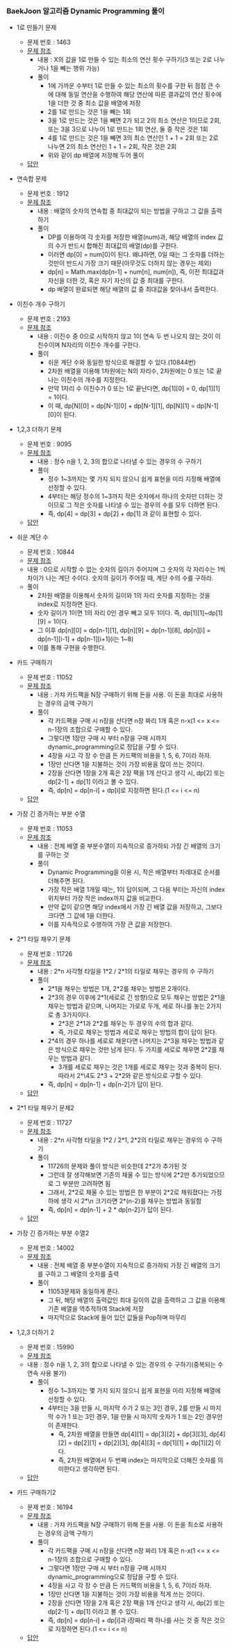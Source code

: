 ### BaekJoon 알고리즘 Dynamic Programming 풀이
- 1로 만들기 문제
    - 문제 번호 : 1463
    - <a href="https://www.acmicpc.net/problem/1463">문제 참조</a>
        - 내용 : X의 값을 1로 만들 수 있는 최소의 연산 횟수 구하기(3 또는 2로 나누거나 1을 빼는 행위 가능)
        - 풀이
            - 1에 가까운 수부터 1로 만들 수 있는 최소의 횟수를 구한 뒤 점점 큰 수에 대해 동일 연산을 수행하여 해당 연산에 따른 결과값의 연산 횟수에 1을 더한 것 중 최소 값을 배열에 저장
            - 2를 1로 만드는 것은 1을 빼는 1회
            - 3을 1로 만드는 것은 1을 빼면 2가 되고 2의 최소 연산은 1이므로 2회, 또는 3을 3으로 나누어 1로 만드는 1회 연산, 둘 중 작은 것은 1회
            - 4를 1로 만드는 것은 1을 빼면 3의 최소 연산인 1 + 1 = 2회 또는 2로 나누면 2의 최소 연산인 1 + 1 = 2회, 작은 것은 2회
            - 위와 같이 dp 배열에 저장해 두어 풀이
    - <a href="https://github.com/hongjw1991/Java-DataStructure-Algorithm-DesignPattern/tree/master/Algorithm/Problem_Solve/1. Dynamic Programming/BaekJoon/BaekJoon1463.java">답안</a>

- 연속합 문제
    - 문제 번호 : 1912
    - <a href="https://www.acmicpc.net/problem/1912">문제 참조</a>
        - 내용 : 배열의 숫자의 연속합 중 최대값이 되는 방법을 구하고 그 값을 출력하기
        - 풀이
            - DP를 이용하여 각 숫자를 저장한 배열(num)과, 해당 배열의 index 값의 수가 반드시 합해진 최대값의 배열(dp)를 구한다.
            - 이러면 dp[0] = num[0]이 된다. 왜냐하면, 0일 때는 그 숫자를 더하는 것만이 반드시 가장 크기 때문(아무것도 더하지 않는 경우는 제외)
            - dp[n] = Math.max(dp[n-1] + num[n], num[n]), 즉, 이전 최대값과 자신을 더한 것, 혹은 자기 자신의 값 중 최대를 구한다.
            - dp 배열이 완료되면 해당 배열의 값 중 최대값을 찾아내서 출력한다.

- 이친수 개수 구하기
    - 문제 번호 : 2193
    - <a href="https://www.acmicpc.net/problem/2193">문제 참조</a>
        - 내용 : 이진수 중 0으로 시작하지 않고 1이 연속 두 번 나오지 않는 것이 이친수이며 N자리의 이친수 개수를 구한다.
        - 풀이
            - 쉬운 계단 수와 동일한 방식으로 해결할 수 있다.(10844번)
            - 2차원 배열을 이용해 1차원에는 N의 자리수, 2차원에는 0 또는 1로 끝나는 이친수의 개수를 지정한다.
            - 만약 1자리 수 이친수가 0 또는 1로 끝난다면, dp[1][0] = 0, dp[1][1] = 1이다.
            - 이 때, dp[N][0] = dp[N-1][0] + dp[N-1][1], dp[N][1] = dp[N-1][0]이 된다.


- 1,2,3 더하기 문제
    - 문제 번호 : 9095
    - <a href="https://www.acmicpc.net/problem/11726">문제 참조</a>
        - 내용 : 정수 n을 1, 2, 3의 합으로 나타낼 수 있는 경우의 수 구하기
        - 풀이
            - 정수 1~3까지는 몇 가지 되지 않으니 쉽게 표현을 미리 지정해 배열에 선정할 수 있다.
            - 4부터는 해당 정수의 1~3까지 작은 숫자에서 하나의 숫자만 더하는 것이므로 그 작은 숫자를 나타낼 수 있는 경우의 수를 모두 더하면 된다.
            - 즉, dp[4] = dp[3] + dp[2] + dp[1] 과 같이 표현할 수 있다.
    - <a href="https://github.com/hongjw1991/Java-DataStructure-Algorithm-DesignPattern/tree/master/Algorithm/Problem_Solve/1. Dynamic Programming/BaekJoon/BaekJoon9095.java">답안</a>

- 쉬운 계단 수
    - 문제 번호 : 10844
    - <a href="https://www.acmicpc.net/problem/10844">문제 참조</a>
    - 내용 : 0으로 시작할 수 없는 숫자의 길이가 주어지며 그 숫자의 각 자리수는 1씩 차이가 나는 계단 수이다. 숫자의 길이가 주어질 때, 계단 수의 수를 구하라.
    - 풀이
        - 2차원 배열을 이용해서 숫자의 길이와 1의 자리 숫자를 지정하는 것을 index로 지정하면 된다.
        - 숫자 길이가 1이면 1의 자리 0인 경우 빼고 모두 1이다. 즉, dp[1][1]~dp[1][9] = 1이다.
        - 그 이후 dp[n][0] = dp[n-1][1], dp[n][9] = dp[n-1][8], dp[n][i] = dp[n-1][i-1] + dp[n-1][i+1](i는 1~8)
        - 이를 통해 구현을 수행한다.

- 카드 구매하기
    - 문제 번호 : 11052
    - <a href="https://www.acmicpc.net/problem/11052">문제 참조</a>
        - 내용 : 가챠 카드팩을 N장 구매하기 위해 돈을 사용. 이 돈을 최대로 사용하는 경우의 금액 구하기
        - 풀이 
            - 각 카드팩을 구매 시 n장을 산다면 n장 짜리 1개 혹은 n-x(1 <= x <= n-1장의 조합으로 구매할 수 있다.
            - 그렇다면 1장만 구매 시 부터 n장을 구매 시까지 dynamic_programming으로 정답을 구할 수 있다.
            - 4장을 사고 각 장 수 만큼 든 카드팩의 비용을 1, 5, 6, 7이라 하자.
            - 1장만 산다면 1을 지불하는 것이 가장 비용을 많이 쓰는 것이다.
            - 2장을 산다면 1장을 2개 혹은 2장 팩을 1개 산다고 생각 시, dp[2] 또는 dp[2-1] + dp[1] 이라고 볼 수 있다.
            - 즉, dp[n] = dp[n-i] + dp[i]로 지정하면 된다.(1 <= i <= n)
    - <a href="https://github.com/hongjw1991/Java-DataStructure-Algorithm-DesignPattern/tree/master/Algorithm/Problem_Solve/1. Dynamic Programming/BaekJoon/BaekJoon11052.java">답안</a>

- 가장 긴 증가하는 부분 수열
    - 문제 번호 : 11053
    - <a href="https://www.acmicpc.net/problem/11053">문제 참조</a>
        - 내용 : 전체 배열 중 부분수열이 지속적으로 증가하되 가장 긴 배열의 크기를 구하는 것
        - 풀이
            - Dynamic Programming을 이용 시, 작은 배열부터 차례대로 순서를 더해주면 된다.
            - 가장 작은 배열 1개일 때는, 1이 답이되며, 그 다음 부터는 자신의 index 위치부터 가장 작은 index까지 값을 비교한다.
            - 만약 값이 같으면 해당 index에서 가장 긴 배열 값을 저장하고, 그보다 크다면 그 값에 1을 더한다.
            - 이를 지속적으로 수행하여 가장 큰 값을 저장한다.

- 2*1 타일 채우기 문제
    - 문제 번호 : 11726
    - <a href="https://www.acmicpc.net/problem/11726">문제 참조</a>
        - 내용 : 2\*n 사각형 타일을 1\*2 / 2\*1의 타일로 채우는 경우의 수 구하기
        - 풀이
            - 2\*1을 채우는 방법은 1개, 2\*2를 채우는 방법은 2개이다.
            - 2\*3의 경우 이후에 2\*1(세로로 긴 방향)으로 모두 채우는 방법은 2\*1을 채우는 방법과 같으며, 나머지는 가로로 두개, 세로 하나를 놓는 2가지로 총 3가지이다.
                - 2\*3은 2\*1과 2\*2를 채우는 두 경우의 수의 합과 같다.
                - 즉, 가로로 채우는 방법과 세로로 채우는 방법의 합이 답이 된다.
            - 2\*4의 경우 하나를 세로로 채운다면 나머지는 2\*3을 채우는 방법과 같은 방식으로 채우는 것만 남게 된다. 두 가지를 세로로 채우면 2\*2를 채우는 방법과 같다.
                - 3개를 세로로 채우는 것은 1개를 세로로 채우는 것과 중복이 된다. 따라서 2*\4도 2\*3 + 2\*2와 같은 방식으로 구할 수 있다.
            - 즉, dp[n] = dp[n-1] + dp[n-2]가 답이 된다.
    - <a href="https://github.com/hongjw1991/Java-DataStructure-Algorithm-DesignPattern/tree/master/Algorithm/Problem_Solve/1. Dynamic Programming/BaekJoon/BaekJoon11726.java">답안</a>

- 2*1 타일 채우기 문제2
    - 문제 번호 : 11727
    - <a href="https://www.acmicpc.net/problem/11727">문제 참조</a>
        - 내용 : 2\*n 사각형 타일을 1\*2 / 2\*1, 2\*2의 타일로 채우는 경우의 수 구하기
        - 풀이
            - 11726의 문제와 풀이 방식은 비슷한데 2\*2가 추가된 것
            - 그런데 잘 생각해보면 기존의 채울 수 있는 방식에 2\*2만 추가되었으므로 그 부분만 고려하면 됨
            - 그래서, 2\*2로 채울 수 있는 방법은 한 부분이 2\*2로 채워졌다는 가정하에 생각 시 2*\n 크기라면 2\*(n-2)를 채우는 방법과 동일함
            - 즉, dp[n] = dp[n-1] + 2 * dp[n-2]가 답이 된다.
    - <a href="https://github.com/hongjw1991/Java-DataStructure-Algorithm-DesignPattern/tree/master/Algorithm/Problem_Solve/1. Dynamic Programming/BaekJoon/BaekJoon11727.java">답안</a>

- 가장 긴 증가하는 부분 수열2
    - 문제 번호 : 14002
    - <a href="https://www.acmicpc.net/problem/14002">문제 참조</a>
        - 내용 : 전체 배열 중 부분수열이 지속적으로 증가하되 가장 긴 배열의 크기를 구하고 그 배열의 숫자를 출력
        - 풀이
            - 11053문제와 동일하게 푼다.
            - 그 뒤, 해당 배열의 출력값인 최대 길이의 값을 출력하고 그 값을 이용해 기존 배열을 역추적하여 Stack에 저장
            - 마지막으로 Stack에 들어 있던 값들을 Pop하며 마무리

- 1,2,3 더하기 2
    - 문제 번호 : 15990
    - <a href="https://www.acmicpc.net/problem/15990">문제 참조</a>
    - 내용 : 정수 n을 1, 2, 3의 합으로 나타낼 수 있는 경우의 수 구하기(중복되는 수 연속 사용 불가)
        - 풀이
            - 정수 1~3까지는 몇 가지 되지 않으니 쉽게 표현을 미리 지정해 배열에 선정할 수 있다.
            - 4부터는 3을 만들 시, 마지막 수가 2 또는 3인 경우, 2를 만들 시 마지막 수가 1 또는 3인 경우, 1을 만들 시 마지막 숫자가 1 또는 2인 경우만이 존재한다.
                - 즉, 2차원 배열을 만들면 dp[4][1] = dp[3][2] + dp[3][3], dp[4][2] = dp[2][1] + dp[2][3], dp[4][3] = dp[1][1] + dp[1][2] 이다.
                - 즉, 2차원 배열에서 두 번째 index는 마지막으로 더해진 숫자를 의미한다고 생각하면 된다.
    - <a href="https://github.com/hongjw1991/Java-DataStructure-Algorithm-DesignPattern/tree/master/Algorithm/Problem_Solve/1. Dynamic Programming/BaekJoon/BaekJoon15990.java">답안</a>

- 카드 구매하기2
    - 문제 번호 : 16194
    - <a href="https://www.acmicpc.net/problem/16194">문제 참조</a>
        - 내용 : 가챠 카드팩을 N장 구매하기 위해 돈을 사용. 이 돈을 최소로 사용하는 경우의 금액 구하기
        - 풀이 
            - 각 카드팩을 구매 시 n장을 산다면 n장 짜리 1개 혹은 n-x(1 <= x <= n-1장의 조합으로 구매할 수 있다.
            - 그렇다면 1장만 구매 시 부터 n장을 구매 시까지 dynamic_programming으로 정답을 구할 수 있다.
            - 4장을 사고 각 장 수 만큼 든 카드팩의 비용을 1, 5, 6, 7이라 하자.
            - 1장만 산다면 1을 지불하는 것이 가장 비용을 적게 쓰는 것이다.
            - 2장을 산다면 1장을 2개 혹은 2장 팩을 1개 산다고 생각 시, dp[2] 또는 dp[2-1] + dp[1] 이라고 볼 수 있다.
            - 즉, dp[n] = dp[n-i] + dp[i]과 i장짜리 팩 하나를 사는 것 중 작은 것으로 지정하면 된다.(1 <= i <= n)
    - <a href="https://github.com/hongjw1991/Java-DataStructure-Algorithm-DesignPattern/tree/master/Algorithm/Problem_Solve/1. Dynamic Programming/BaekJoon/BaekJoon16194.java">답안</a>
